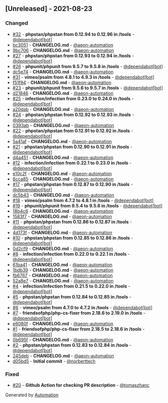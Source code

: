 ## [Unreleased] - 2021-08-23

### Changed
- [#32](https://github.com/flow-php/etl-loader/pull/32) - **phpstan/phpstan from 0.12.94 to 0.12.96 in /tools** - [@dependabot[bot]](https://github.com/apps/dependabot)
- [bc3051](https://github.com/flow-php/etl-loader/commit/bc3051feb72a9a23427247ecb31af2f5891dcce1) - **CHANGELOG.md** - [@aeon-automation](https://github.com/aeon-automation)
- [9bc706](https://github.com/flow-php/etl-loader/commit/9bc7062c93fc0341d9619ffe6dbb8b40579161cd) - **CHANGELOG.md** - [@aeon-automation](https://github.com/aeon-automation)
- [#27](https://github.com/flow-php/etl-loader/pull/27) - **phpstan/phpstan from 0.12.93 to 0.12.94 in /tools** - [@dependabot[bot]](https://github.com/apps/dependabot)
- [#26](https://github.com/flow-php/etl-loader/pull/26) - **phpunit/phpunit from 9.5.7 to 9.5.8 in /tools** - [@dependabot[bot]](https://github.com/apps/dependabot)
- [dc5e74](https://github.com/flow-php/etl-loader/commit/dc5e74dddcbedcb10820ac92d4156a803bcf1bf9) - **CHANGELOG.md** - [@aeon-automation](https://github.com/aeon-automation)
- [#31](https://github.com/flow-php/etl-loader/pull/31) - **vimeo/psalm from 4.8.1 to 4.9.3 in /tools** - [@dependabot[bot]](https://github.com/apps/dependabot)
- [f51f94](https://github.com/flow-php/etl-loader/commit/f51f94996b98193c980d02ab4890efb060afa30a) - **CHANGELOG.md** - [@aeon-automation](https://github.com/aeon-automation)
- [#23](https://github.com/flow-php/etl-loader/pull/23) - **phpunit/phpunit from 9.5.6 to 9.5.7 in /tools** - [@dependabot[bot]](https://github.com/apps/dependabot)
- [d21846](https://github.com/flow-php/etl-loader/commit/d2184695b382766ee113cb8aa6dbb8129e8ed7ab) - **CHANGELOG.md** - [@aeon-automation](https://github.com/aeon-automation)
- [#25](https://github.com/flow-php/etl-loader/pull/25) - **infection/infection from 0.23.0 to 0.24.0 in /tools** - [@dependabot[bot]](https://github.com/apps/dependabot)
- [a20dab](https://github.com/flow-php/etl-loader/commit/a20dabb26551a47caea2ebda4ac2db7513ef949c) - **CHANGELOG.md** - [@aeon-automation](https://github.com/aeon-automation)
- [#24](https://github.com/flow-php/etl-loader/pull/24) - **phpstan/phpstan from 0.12.92 to 0.12.93 in /tools** - [@dependabot[bot]](https://github.com/apps/dependabot)
- [0393ab](https://github.com/flow-php/etl-loader/commit/0393ab646b6c049be84bb2e69444179d49e72c72) - **CHANGELOG.md** - [@aeon-automation](https://github.com/aeon-automation)
- [#22](https://github.com/flow-php/etl-loader/pull/22) - **phpstan/phpstan from 0.12.91 to 0.12.92 in /tools** - [@dependabot[bot]](https://github.com/apps/dependabot)
- [5a41af](https://github.com/flow-php/etl-loader/commit/5a41aff5f5d81320b8061f57ff1aa9a397136fbd) - **CHANGELOG.md** - [@aeon-automation](https://github.com/aeon-automation)
- [#21](https://github.com/flow-php/etl-loader/pull/21) - **phpstan/phpstan from 0.12.90 to 0.12.91 in /tools** - [@dependabot[bot]](https://github.com/apps/dependabot)
- [d4a451](https://github.com/flow-php/etl-loader/commit/d4a4516a84008dd9d15839833ed441806c3a789f) - **CHANGELOG.md** - [@aeon-automation](https://github.com/aeon-automation)
- [#12](https://github.com/flow-php/etl-loader/pull/12) - **infection/infection from 0.22.1 to 0.23.0 in /tools** - [@dependabot[bot]](https://github.com/apps/dependabot)
- [e10c2f](https://github.com/flow-php/etl-loader/commit/e10c2f8186600573310a5c2e12b43a8f665bc27e) - **CHANGELOG.md** - [@aeon-automation](https://github.com/aeon-automation)
- [6cca85](https://github.com/flow-php/etl-loader/commit/6cca85ba4bead3025bf2d971d3084f0bbb3d29de) - **CHANGELOG.md** - [@aeon-automation](https://github.com/aeon-automation)
- [#17](https://github.com/flow-php/etl-loader/pull/17) - **phpstan/phpstan from 0.12.87 to 0.12.90 in /tools** - [@dependabot[bot]](https://github.com/apps/dependabot)
- [dc5b43](https://github.com/flow-php/etl-loader/commit/dc5b436a2bba8f57d81aa094dabf760455173e45) - **CHANGELOG.md** - [@aeon-automation](https://github.com/aeon-automation)
- [#18](https://github.com/flow-php/etl-loader/pull/18) - **vimeo/psalm from 4.7.2 to 4.8.1 in /tools** - [@dependabot[bot]](https://github.com/apps/dependabot)
- [#19](https://github.com/flow-php/etl-loader/pull/19) - **phpunit/phpunit from 9.5.4 to 9.5.6 in /tools** - [@dependabot[bot]](https://github.com/apps/dependabot)
- [18b4c6](https://github.com/flow-php/etl-loader/commit/18b4c695334ac1e87f3e2f6705db056f95675be3) - **CHANGELOG.md** - [@aeon-automation](https://github.com/aeon-automation)
- [1583f7](https://github.com/flow-php/etl-loader/commit/1583f7395e444b1069088c08ea7b59ed0cdc0b2b) - **CHANGELOG.md** - [@aeon-automation](https://github.com/aeon-automation)
- [#11](https://github.com/flow-php/etl-loader/pull/11) - **phpstan/phpstan from 0.12.86 to 0.12.87 in /tools** - [@dependabot[bot]](https://github.com/apps/dependabot)
- [4d173f](https://github.com/flow-php/etl-loader/commit/4d173fcbf9e9df16ef10448fe3aca65af56979ed) - **CHANGELOG.md** - [@aeon-automation](https://github.com/aeon-automation)
- [#10](https://github.com/flow-php/etl-loader/pull/10) - **phpstan/phpstan from 0.12.85 to 0.12.86 in /tools** - [@dependabot[bot]](https://github.com/apps/dependabot)
- [0d2cf9](https://github.com/flow-php/etl-loader/commit/0d2cf984d2365d1a1b7b0270b923180ae26a79f8) - **CHANGELOG.md** - [@aeon-automation](https://github.com/aeon-automation)
- [#8](https://github.com/flow-php/etl-loader/pull/8) - **infection/infection from 0.22.0 to 0.22.1 in /tools** - [@dependabot[bot]](https://github.com/apps/dependabot)
- [61ba41](https://github.com/flow-php/etl-loader/commit/61ba41c2291f68b01330f5c35fb112772c612a2d) - **CHANGELOG.md** - [@aeon-automation](https://github.com/aeon-automation)
- [1bdb39](https://github.com/flow-php/etl-loader/commit/1bdb394541a8e514b0924010321c51c28d6c0b48) - **CHANGELOG.md** - [@aeon-automation](https://github.com/aeon-automation)
- [fb6767](https://github.com/flow-php/etl-loader/commit/fb6767b10ab0aa34c53424489a8afc1f6f30dd34) - **CHANGELOG.md** - [@aeon-automation](https://github.com/aeon-automation)
- [52a8e7](https://github.com/flow-php/etl-loader/commit/52a8e75b39864cdcd4c2790944b41d7e9c89429e) - **CHANGELOG.md** - [@aeon-automation](https://github.com/aeon-automation)
- [#4](https://github.com/flow-php/etl-loader/pull/4) - **infection/infection from 0.21.5 to 0.22.0 in /tools** - [@dependabot[bot]](https://github.com/apps/dependabot)
- [#5](https://github.com/flow-php/etl-loader/pull/5) - **phpstan/phpstan from 0.12.84 to 0.12.85 in /tools** - [@dependabot[bot]](https://github.com/apps/dependabot)
- [#6](https://github.com/flow-php/etl-loader/pull/6) - **vimeo/psalm from 4.7.0 to 4.7.2 in /tools** - [@dependabot[bot]](https://github.com/apps/dependabot)
- [#7](https://github.com/flow-php/etl-loader/pull/7) - **friendsofphp/php-cs-fixer from 2.18.6 to 2.19.0 in /tools** - [@dependabot[bot]](https://github.com/apps/dependabot)
- [e6080f](https://github.com/flow-php/etl-loader/commit/e6080f0edef6e7412d627fb896bbed1b6f498581) - **CHANGELOG.md** - [@aeon-automation](https://github.com/aeon-automation)
- [#1](https://github.com/flow-php/etl-loader/pull/1) - **friendsofphp/php-cs-fixer from 2.18.5 to 2.18.6 in /tools** - [@dependabot[bot]](https://github.com/apps/dependabot)
- [0b695f](https://github.com/flow-php/etl-loader/commit/0b695f5e848a1a6e3db9119536a7ca5202a40df3) - **CHANGELOG.md** - [@aeon-automation](https://github.com/aeon-automation)
- [#2](https://github.com/flow-php/etl-loader/pull/2) - **phpstan/phpstan from 0.12.83 to 0.12.84 in /tools** - [@dependabot[bot]](https://github.com/apps/dependabot)
- [245deb](https://github.com/flow-php/etl-loader/commit/245debcbf35fe2c52114ca40371f864cd649938e) - **CHANGELOG.md** - [@aeon-automation](https://github.com/aeon-automation)
- [d05bd5](https://github.com/flow-php/etl-loader/commit/d05bd5b07b574360ae26193f386ce2c51ab7772b) - **Initial commit** - [@norberttech](https://github.com/norberttech)

### Fixed
- [#20](https://github.com/flow-php/etl-loader/pull/20) - **Github Action for checking PR description** - [@tomaszhanc](https://github.com/tomaszhanc)

Generated by [Automation](https://github.com/aeon-php/automation)